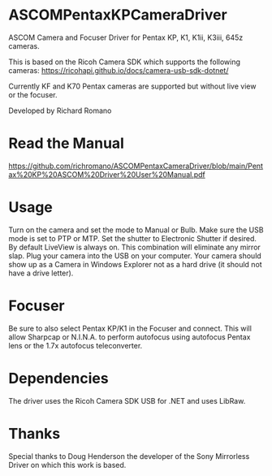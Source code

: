 # ASCOMPentaxKPCameraDriver

ASCOM Camera and Focuser Driver for Pentax KP, K1, K1ii, K3iii, 645z cameras.

This is based on the Ricoh Camera SDK which supports the following cameras:
https://ricohapi.github.io/docs/camera-usb-sdk-dotnet/

Currently KF and K70 Pentax cameras are supported but without live view or the focuser.

Developed by Richard Romano

# Read the Manual

https://github.com/richromano/ASCOMPentaxCameraDriver/blob/main/Pentax%20KP%20ASCOM%20Driver%20User%20Manual.pdf

# Usage

Turn on the camera and set the mode to Manual or Bulb.  Make sure the USB mode is set to PTP or MTP.  Set the shutter to Electronic Shutter if desired.  By default LiveView is always on.  This combination will eliminate any mirror slap.  Plug your camera into the USB on your computer.  Your camera should show up as a Camera in Windows Explorer not as a hard drive (it should not have a drive letter).

# Focuser

Be sure to also select Pentax KP/K1 in the Focuser and connect.  This will allow Sharpcap or N.I.N.A. to perform autofocus using autofocus Pentax lens or the 1.7x autofocus teleconverter.

# Dependencies

The driver uses the Ricoh Camera SDK USB for .NET and uses LibRaw.

# Thanks

Special thanks to Doug Henderson the developer of the Sony Mirrorless Driver on which this work is based. 
